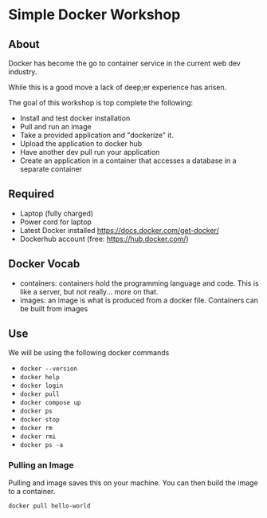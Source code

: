 # Simple Docker Workshop

## About

Docker has become the go to container service in the current web dev industry.

While this is a good move a lack of deep;er experience has arisen.

The goal of this workshop is top complete the following:

- Install and test docker installation
- Pull and run an image
- Take a provided application and "dockerize" it.
- Upload the application to docker hub
- Have another dev pull run your application
- Create an application in a container that accesses a database in a separate container

## Required

- Laptop (fully charged)
- Power cord for laptop
- Latest Docker installed https://docs.docker.com/get-docker/
- Dockerhub account (free: https://hub.docker.com/)

## Docker Vocab

- containers: containers hold the programming language and code. This is like a server, but not really... more on that.
- images: an image is what is produced from a docker file. Containers can be built from images

## Use

We will be using the following docker commands

- `docker --version`
- `docker help` 
- `docker login` 
- `docker pull`
- `docker compose up`
- `docker ps`
- `docker stop` 
- `docker rm` 
- `docker rmi` 
- `docker ps -a`

### Pulling an Image

Pulling and image saves this on your machine. You can then build the image to a container.

`docker pull hello-world`